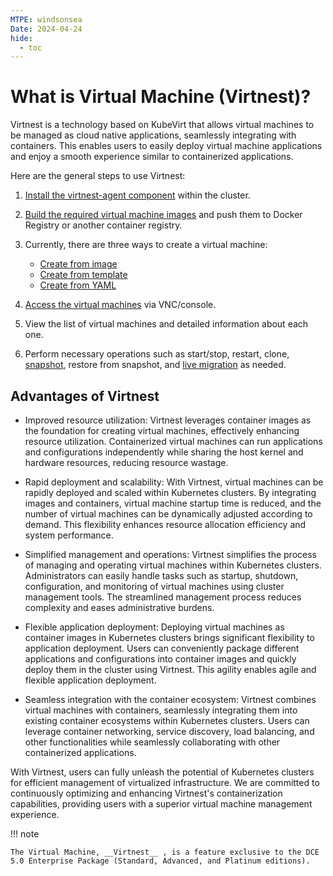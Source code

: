 ```yaml
---
MTPE: windsonsea
Date: 2024-04-24
hide:
  - toc
---
```


# What is Virtual Machine (Virtnest)?

Virtnest is a technology based on KubeVirt that allows virtual machines to be managed as
cloud native applications, seamlessly integrating with containers. This enables users to
easily deploy virtual machine applications and enjoy a smooth experience similar to
containerized applications.

Here are the general steps to use Virtnest:

1. [Install the virtnest-agent component](../install/virtnest-agent.md) within the cluster.
2. [Build the required virtual machine images](../vm-image/index.md) and push them to
    Docker Registry or another container registry.
3. Currently, there are three ways to create a virtual machine:

    * [Create from image](../quickstart/index.md)
    * [Create from template](../template/index.md)
    * [Create from YAML](../quickstart/index.md#yaml)

4. [Access the virtual machines](../quickstart/nodeport.md) via VNC/console.
5. View the list of virtual machines and detailed information about each one.
6. Perform necessary operations such as start/stop, restart, clone, [snapshot](../vm/snapshot.md),
   restore from snapshot, and [live migration](../vm/live-migration.md) as needed.

## Advantages of Virtnest

- Improved resource utilization: Virtnest leverages container images as the foundation for
  creating virtual machines, effectively enhancing resource utilization.
  Containerized virtual machines can run applications and configurations independently
  while sharing the host kernel and hardware resources, reducing resource wastage.

- Rapid deployment and scalability: With Virtnest, virtual machines can be rapidly deployed
  and scaled within Kubernetes clusters. By integrating images and containers, virtual machine
  startup time is reduced, and the number of virtual machines can be dynamically adjusted
  according to demand. This flexibility enhances resource allocation efficiency and system performance.

- Simplified management and operations: Virtnest simplifies the process of managing and operating
  virtual machines within Kubernetes clusters. Administrators can easily handle tasks such as startup,
  shutdown, configuration, and monitoring of virtual machines using cluster management tools.
  The streamlined management process reduces complexity and eases administrative burdens.

- Flexible application deployment: Deploying virtual machines as container images in Kubernetes clusters
  brings significant flexibility to application deployment. Users can conveniently package
  different applications and configurations into container images and quickly deploy them
  in the cluster using Virtnest. This agility enables agile and flexible application deployment.

- Seamless integration with the container ecosystem: Virtnest combines virtual machines with containers,
  seamlessly integrating them into existing container ecosystems within Kubernetes clusters. Users can
  leverage container networking, service discovery, load balancing, and other functionalities while
  seamlessly collaborating with other containerized applications.

With Virtnest, users can fully unleash the potential of Kubernetes clusters for efficient management
of virtualized infrastructure. We are committed to continuously optimizing and enhancing Virtnest's
containerization capabilities, providing users with a superior virtual machine management experience.

!!! note

    The Virtual Machine, __Virtnest__ , is a feature exclusive to the DCE 5.0 Enterprise Package (Standard, Advanced, and Platinum editions).
